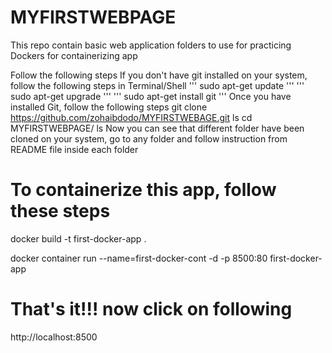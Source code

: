 # MYFIRSTWEBPAGE

This repo contain basic web application folders to use for practicing Dockers for containerizing app

Follow the following steps
If you don't have git installed on your system, follow the following steps in Terminal/Shell
'''
sudo apt-get update
'''
'''
sudo apt-get upgrade
'''
'''
sudo apt-get install git
'''
Once you have installed Git, follow the following steps
git clone https://github.com/zohaibdodo/MYFIRSTWEBAGE.git
ls
cd MYFIRSTWEBPAGE/
ls
Now you can see that different folder have been cloned on your system, go to any folder and follow instruction from README file inside each folder


# To containerize this app, follow these steps

docker build -t first-docker-app .

docker container run --name=first-docker-cont -d -p 8500:80 first-docker-app

# That's it!!! now click on following

http://localhost:8500